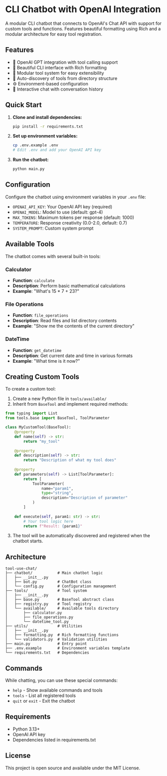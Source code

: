 # CLI Chatbot with OpenAI Integration

A modular CLI chatbot that connects to OpenAI's Chat API with support for custom tools and functions. Features beautiful formatting using Rich and a modular architecture for easy tool registration.

## Features

- 🤖 OpenAI GPT integration with tool calling support
- 🎨 Beautiful CLI interface with Rich formatting
- 🔧 Modular tool system for easy extensibility
- 📁 Auto-discovery of tools from directory structure
- ⚙️ Environment-based configuration
- 💬 Interactive chat with conversation history

## Quick Start

1. **Clone and install dependencies:**
   ```bash
   pip install -r requirements.txt
   ```

2. **Set up environment variables:**
   ```bash
   cp .env.example .env
   # Edit .env and add your OpenAI API key
   ```

3. **Run the chatbot:**
   ```bash
   python main.py
   ```

## Configuration

Configure the chatbot using environment variables in your `.env` file:

- `OPENAI_API_KEY`: Your OpenAI API key (required)
- `OPENAI_MODEL`: Model to use (default: gpt-4)
- `MAX_TOKENS`: Maximum tokens per response (default: 1000)
- `TEMPERATURE`: Response creativity (0.0-2.0, default: 0.7)
- `SYSTEM_PROMPT`: Custom system prompt

## Available Tools

The chatbot comes with several built-in tools:

### Calculator
- **Function**: `calculate`
- **Description**: Perform basic mathematical calculations
- **Example**: "What's 15 * 7 + 23?"

### File Operations
- **Function**: `file_operations`
- **Description**: Read files and list directory contents
- **Example**: "Show me the contents of the current directory"

### DateTime
- **Function**: `get_datetime`
- **Description**: Get current date and time in various formats
- **Example**: "What time is it now?"

## Creating Custom Tools

To create a custom tool:

1. Create a new Python file in `tools/available/`
2. Inherit from `BaseTool` and implement required methods:

```python
from typing import List
from tools.base import BaseTool, ToolParameter

class MyCustomTool(BaseTool):
    @property
    def name(self) -> str:
        return "my_tool"
    
    @property
    def description(self) -> str:
        return "Description of what my tool does"
    
    @property
    def parameters(self) -> List[ToolParameter]:
        return [
            ToolParameter(
                name="param1",
                type="string",
                description="Description of parameter"
            )
        ]
    
    def execute(self, param1: str) -> str:
        # Your tool logic here
        return f"Result: {param1}"
```

3. The tool will be automatically discovered and registered when the chatbot starts.

## Architecture

```
tool-use-chat/
├── chatbot/           # Main chatbot logic
│   ├── __init__.py
│   ├── bot.py         # ChatBot class
│   └── config.py      # Configuration management
├── tools/             # Tool system
│   ├── __init__.py
│   ├── base.py        # BaseTool abstract class
│   ├── registry.py    # Tool registry
│   └── available/     # Available tools directory
│       ├── calculator.py
│       ├── file_operations.py
│       └── datetime_tool.py
├── utils/             # Utilities
│   ├── __init__.py
│   ├── formatting.py  # Rich formatting functions
│   └── validators.py  # Validation utilities
├── main.py            # Entry point
├── .env.example       # Environment variables template
└── requirements.txt   # Dependencies
```

## Commands

While chatting, you can use these special commands:

- `help` - Show available commands and tools
- `tools` - List all registered tools
- `quit` or `exit` - Exit the chatbot

## Requirements

- Python 3.13+
- OpenAI API key
- Dependencies listed in requirements.txt

## License

This project is open source and available under the MIT License.

